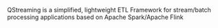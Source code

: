   QStreaming is a simplified, lightweight ETL Framework  for  stream/batch processing applications   based on Apache Spark/Apache Flink

